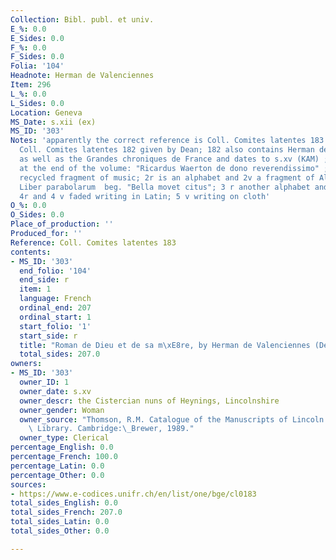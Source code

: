 ```yaml
---
Collection: Bibl. publ. et univ.
E_%: 0.0
E_Sides: 0.0
F_%: 0.0
F_Sides: 0.0
Folia: '104'
Headnote: Herman de Valenciennes
Item: 296
L_%: 0.0
L_Sides: 0.0
Location: Geneva
MS_Date: s.xii (ex)
MS_ID: '303'
Notes: 'apparently the correct reference is Coll. Comites latentes 183 rather than
  Coll. Comites latentes 182 given by Dean; 182 also contains Herman de Valenciennes
  as well as the Grandes chroniques de France and dates to s.xv (KAM) ; inscription
  at the end of the volume: "Ricardus Waerton de dono reverendissimo" ; 1 r-v is a
  recycled fragment of music; 2r is an alphabet and 2v a fragment of Alan of Lille''s
  Liber parabolarum  beg. "Bella movet citus"; 3 r another alphabet and some drawings;
  4r and 4 v faded writing in Latin; 5 v writing on cloth'
O_%: 0.0
O_Sides: 0.0
Place_of_production: ''
Produced_for: ''
Reference: Coll. Comites latentes 183
contents:
- MS_ID: '303'
  end_folio: '104'
  end_side: r
  item: 1
  language: French
  ordinal_end: 207
  ordinal_start: 1
  start_folio: '1'
  start_side: r
  title: "Roman de Dieu et de sa m\xE8re, by Herman de Valenciennes (Dean no. 485)"
  total_sides: 207.0
owners:
- MS_ID: '303'
  owner_ID: 1
  owner_date: s.xv
  owner_descr: the Cistercian nuns of Heynings, Lincolnshire
  owner_gender: Woman
  owner_source: "Thomson, R.M. Catalogue of the Manuscripts of Lincoln Cathedral Chapter\
    \ Library. Cambridge:\_Brewer, 1989."
  owner_type: Clerical
percentage_English: 0.0
percentage_French: 100.0
percentage_Latin: 0.0
percentage_Other: 0.0
sources:
- https://www.e-codices.unifr.ch/en/list/one/bge/cl0183
total_sides_English: 0.0
total_sides_French: 207.0
total_sides_Latin: 0.0
total_sides_Other: 0.0

---
```

